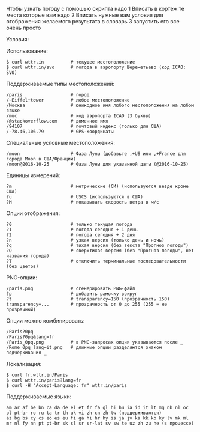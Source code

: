 Чтобы узнать погоду с помошью скрипта надо 
1 Вписать в кортеж те места которые вам надо
2 Вписать нужные вам условия для отображения желаемого результата в словарь 
3 запустить его
все очень просто


Условия:

Использование:

    $ curl wttr.in          # текущее местоположение
    $ curl wttr.in/svo      # погода в аэропорту Шереметьево (код ICAO: SVO)

Поддерживаемые типы местоположений:

    /paris                  # город
    /~Eiffel+tower          # любое местоположение
    /Москва                 # юникодное имя любого местоположения на любом языке
    /muc                    # код аэропорта ICAO (3 буквы)
    /@stackoverflow.com     # доменное имя
    /94107                  # почтовый индекс (только для США)
    /-78.46,106.79          # GPS-координаты

Специальные условные местоположения:

    /moon                   # Фаза Луны (добавьте ,+US или ,+France для города Moon в США/Франции)
    /moon@2016-10-25        # Фаза Луны для указанной даты (@2016-10-25)

Единицы измерений:

    ?m                      # метрические (СИ) (используются везде кроме США)
    ?u                      # USCS (используются в США)
    ?M                      # показывать скорость ветра в м/с

Опции отображения:

    ?0                      # только текущая погода
    ?1                      # погода сегодня + 1 день
    ?2                      # погода сегодня + 2 дня
    ?n                      # узкая версия (только день и ночь)
    ?q                      # тихая версия (без текста "Прогноз погоды")
    ?Q                      # сверхтихая версия (без "Прогноз погоды", нет названия города)
    ?T                      # отключить терминальные последовательности (без цветов)

PNG-опции:

    /paris.png              # сгенерировать PNG-файл
    ?p                      # добавить рамочку вокруг
    ?t                      # transparency=150 (прозрачность 150)
    transparency=...        # прозрачность от 0 до 255 (255 = не прозрачный)

Опции можно комбинировать:

    /Paris?0pq
    /Paris?0pq&lang=fr
    /Paris_0pq.png          # в PNG-запросах опции указываются после _
    /Rome_0pq_lang=it.png   # длинные опции разделяются знаком подчёркивания _

Локализация:

    $ curl fr.wttr.in/Paris
    $ curl wttr.in/paris?lang=fr
    $ curl -H "Accept-Language: fr" wttr.in/paris

Поддерживаемые языки:

    am ar af be bn ca da de el et fr fa gl hi hu ia id it lt mg nb nl oc pl pt-br ro ru ta tr th uk vi zh-cn zh-tw (поддерживаются)
    az bg bs cy cs eo es eu fi ga hi hr hy is ja jv ka kk ko ky lv mk ml mr nl fy nn pt pt-br sk sl sr sr-lat sv sw te uz zh zu he (в процессе)